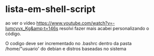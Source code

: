 # lista-em-shell-script
ao ver o vídeo https://www.youtube.com/watch?v=-Iumcyvx_Kg&amp;t=146s resolvi fazer mais acabei personalizando o código.

O codigo deve ser incrementado no .bashrc dentro da pasta /home/"usuario' do debian e distros baseadas no sistema 
